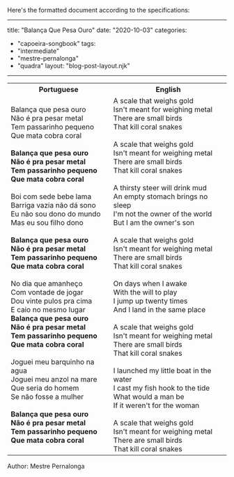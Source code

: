 Here's the formatted document according to the specifications:

---
title: "Balança Que Pesa Ouro"
date: "2020-10-03"
categories: 
  - "capoeira-songbook"
tags: 
  - "intermediate"
  - "mestre-pernalonga"
  - "quadra"
layout: "blog-post-layout.njk"
---

<table class="capoeira-table">
    <tr class="header-row">
        <th>Portuguese</th>
        <th>English</th>
    </tr>
    <tr>
        <td>Balança que pesa ouro<br>
Não é pra pesar metal<br>
Tem passarinho pequeno<br>
Que mata cobra coral<br>
<br>
<strong>Balança que pesa ouro<br>
Não é pra pesar metal<br>
Tem passarinho pequeno<br>
Que mata cobra coral</strong><br>
<br>
Boi com sede bebe lama<br>
Barriga vazia não dá sono<br>
Eu não sou dono do mundo<br>
Mas eu sou filho dono<br>
<br>
<strong>Balança que pesa ouro<br>
Não é pra pesar metal<br>
Tem passarinho pequeno<br>
Que mata cobra coral</strong><br>
<br>
No dia que amanheço<br>
Com vontade de jogar<br>
Dou vinte pulos pra cima<br>
E caio no mesmo lugar<br>
<strong>
Balança que pesa ouro<br>
Não é pra pesar metal<br>
Tem passarinho pequeno<br>
Que mata cobra coral</strong><br>
<br>
Joguei meu barquinho na agua<br>
Joguei meu anzol na mare<br>
Que seria do homem<br>
Se não fosse a mulher<br>
<br>
<strong>Balança que pesa ouro<br>
Não é pra pesar metal<br>
Tem passarinho pequeno<br>
Que mata cobra coral</strong></td>
        <td>A scale that weighs gold<br>
Isn't meant for weighing metal<br>
There are small birds<br>
That kill coral snakes<br>
<br>
A scale that weighs gold<br>
Isn't meant for weighing metal<br>
There are small birds<br>
That kill coral snakes<br>
<br>
A thirsty steer will drink mud<br>
An empty stomach brings no sleep<br>
I'm not the owner of the world<br>
But I am the owner's son<br>
<br>
A scale that weighs gold<br>
Isn't meant for weighing metal<br>
There are small birds<br>
That kill coral snakes<br>
<br>
On days when I awake<br>
With the will to play<br>
I jump up twenty times<br>
And I land in the same place<br>
<br>
A scale that weighs gold<br>
Isn't meant for weighing metal<br>
There are small birds<br>
That kill coral snakes<br>
<br>
I launched my little boat in the water<br>
I cast my fish hook to the tide<br>
What would a man be<br>
If it weren't for the woman<br>
<br>
A scale that weighs gold<br>
Isn't meant for weighing metal<br>
There are small birds<br>
That kill coral snakes</td>
    </tr>
</table>

<figcaption>
Author: Mestre Pernalonga
</figcaption>